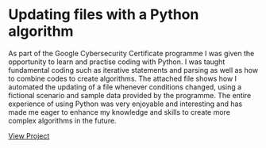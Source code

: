 <h1>Updating files with a Python algorithm</h1>
As part of the Google Cybersecurity Certificate programme I was given the opportunity to learn and practise coding with Python. I was taught fundamental coding such as iterative statements and parsing as well as how to combine codes to create algorithms. The attached file shows how I automated the updating of a file whenever conditions changed, using a fictional scenario and sample data provided by the programme. The entire experience of using Python was very enjoyable and interesting and has made me eager to enhance my knowledge and skills to create more complex algorithms in the future.







[View Project](https://github.com/mharuf/Updating-files-with-Python/blob/main/Update%20a%20file%20through%20a%20Python%20algorithm.pdf)
